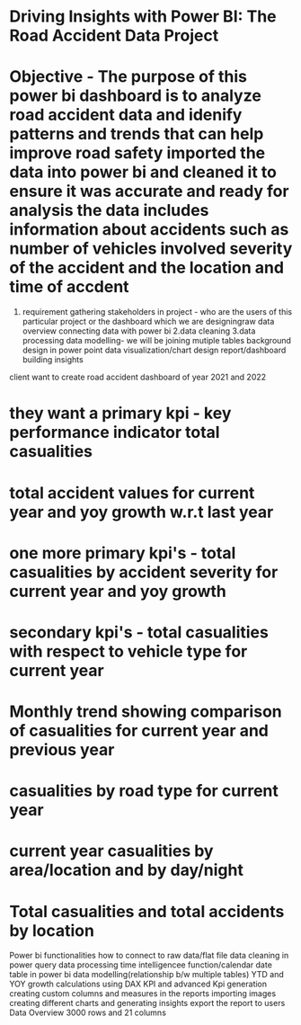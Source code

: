 
# Driving Insights with Power BI: The Road Accident Data Project
# Objective - The purpose of this power bi dashboard is to analyze road accident data and idenify patterns and trends that can help improve road safety imported the data into power bi and cleaned it to  ensure it was accurate and ready for analysis the data includes information about accidents such as number of vehicles involved severity of the accident and the location and time of accdent

1. requirement gathering
stakeholders in project - who are the users of this particular project or the dashboard which we are designingraw data overview
connecting data with power bi
2.data cleaning
3.data processing
data modelling- we will be joining mutiple tables
background design in power point
data visualization/chart design report/dashboard building insights

client want to create road accident dashboard of year 2021 and 2022
# they want a primary kpi - key performance indicator total casualities

# total accident values for current year and yoy growth w.r.t last year

# one more primary kpi's - total casualities by accident severity for current year and yoy growth

# secondary kpi's - total casualities with respect to vehicle type for current year

# Monthly trend showing comparison of casualities for current year and previous year

# casualities by road type for current year

# current year casualities by area/location and by day/night

# Total casualities and total accidents by location

Power bi functionalities
how to connect to raw data/flat file
data cleaning in power query
data processing
time intelligencee function/calendar date table in power bi
data modelling(relationship b/w multiple tables)
YTD and YOY growth calculations using DAX
KPI and advanced Kpi generation
creating custom columns and measures in the reports
importing images
creating different charts and generating insights
export the report to users
Data Overview
3000 rows and 21 columns

 



